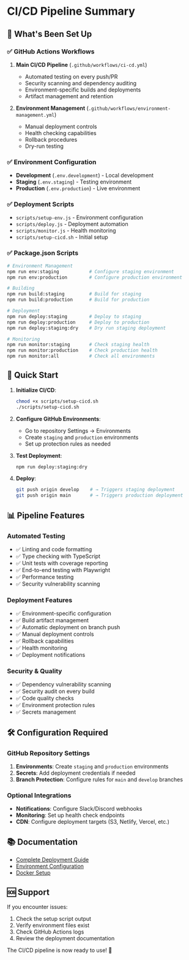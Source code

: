 # CI/CD Pipeline Summary

## 🎯 What's Been Set Up

### ✅ GitHub Actions Workflows

1. **Main CI/CD Pipeline** (`.github/workflows/ci-cd.yml`)
   - Automated testing on every push/PR
   - Security scanning and dependency auditing
   - Environment-specific builds and deployments
   - Artifact management and retention

2. **Environment Management** (`.github/workflows/environment-management.yml`)
   - Manual deployment controls
   - Health checking capabilities
   - Rollback procedures
   - Dry-run testing

### ✅ Environment Configuration

- **Development** (`.env.development`) - Local development
- **Staging** (`.env.staging`) - Testing environment
- **Production** (`.env.production`) - Live environment

### ✅ Deployment Scripts

- `scripts/setup-env.js` - Environment configuration
- `scripts/deploy.js` - Deployment automation
- `scripts/monitor.js` - Health monitoring
- `scripts/setup-cicd.sh` - Initial setup

### ✅ Package.json Scripts

```bash
# Environment Management
npm run env:staging           # Configure staging environment
npm run env:production        # Configure production environment

# Building
npm run build:staging         # Build for staging
npm run build:production      # Build for production

# Deployment
npm run deploy:staging        # Deploy to staging
npm run deploy:production     # Deploy to production
npm run deploy:staging:dry    # Dry run staging deployment

# Monitoring
npm run monitor:staging       # Check staging health
npm run monitor:production    # Check production health
npm run monitor:all           # Check all environments
```

## 🚀 Quick Start

1. **Initialize CI/CD**:
   ```bash
   chmod +x scripts/setup-cicd.sh
   ./scripts/setup-cicd.sh
   ```

2. **Configure GitHub Environments**:
   - Go to repository Settings → Environments
   - Create `staging` and `production` environments
   - Set up protection rules as needed

3. **Test Deployment**:
   ```bash
   npm run deploy:staging:dry
   ```

4. **Deploy**:
   ```bash
   git push origin develop    # → Triggers staging deployment
   git push origin main       # → Triggers production deployment
   ```

## 📊 Pipeline Features

### Automated Testing
- ✅ Linting and code formatting
- ✅ Type checking with TypeScript
- ✅ Unit tests with coverage reporting
- ✅ End-to-end testing with Playwright
- ✅ Performance testing
- ✅ Security vulnerability scanning

### Deployment Features
- ✅ Environment-specific configuration
- ✅ Build artifact management
- ✅ Automatic deployment on branch push
- ✅ Manual deployment controls
- ✅ Rollback capabilities
- ✅ Health monitoring
- ✅ Deployment notifications

### Security & Quality
- ✅ Dependency vulnerability scanning
- ✅ Security audit on every build
- ✅ Code quality checks
- ✅ Environment protection rules
- ✅ Secrets management

## 🛠️ Configuration Required

### GitHub Repository Settings

1. **Environments**: Create `staging` and `production` environments
2. **Secrets**: Add deployment credentials if needed
3. **Branch Protection**: Configure rules for `main` and `develop` branches

### Optional Integrations

- **Notifications**: Configure Slack/Discord webhooks
- **Monitoring**: Set up health check endpoints
- **CDN**: Configure deployment targets (S3, Netlify, Vercel, etc.)

## 📚 Documentation

- [Complete Deployment Guide](./docs/DEPLOYMENT.md)
- [Environment Configuration](./environments/README.md)
- [Docker Setup](./docker-compose.yml)

## 🆘 Support

If you encounter issues:

1. Check the setup script output
2. Verify environment files exist
3. Check GitHub Actions logs
4. Review the deployment documentation

The CI/CD pipeline is now ready to use! 🚀
